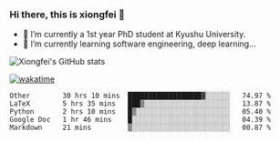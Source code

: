 ### Hi there, this is xiongfei 👋


- 🔭 I’m currently a 1st year PhD student at Kyushu University.
- 🌱 I’m currently learning software engineering, deep learning...

<!--
**Toma62299781/Toma62299781** is a ✨ _special_ ✨ repository because its `README.md` (this file) appears on your GitHub profile.
Here are some ideas to get you started:
-->

![Xiongfei's GitHub stats](https://github-readme-stats.vercel.app/api?username=Toma62299781)


[![wakatime](https://wakatime.com/badge/user/9e8d5516-d162-43e7-9563-87295d455a71.svg)](https://wakatime.com/@9e8d5516-d162-43e7-9563-87295d455a71)

<!--START_SECTION:waka-->
```text
Other        30 hrs 10 mins  ██████████████████▓░░░░░░   74.97 % 
LaTeX        5 hrs 35 mins   ███▒░░░░░░░░░░░░░░░░░░░░░   13.87 % 
Python       2 hrs 10 mins   █▒░░░░░░░░░░░░░░░░░░░░░░░   05.40 % 
Google Doc   1 hr 46 mins    █░░░░░░░░░░░░░░░░░░░░░░░░   04.39 % 
Markdown     21 mins         ▒░░░░░░░░░░░░░░░░░░░░░░░░   00.87 % 
```
<!--END_SECTION:waka-->

